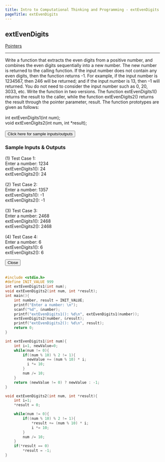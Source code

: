 ```yaml
---
title: Intro to Computational Thinking and Programming - extEvenDigits
pageTitle: extEvenDigits
---
```


## extEvenDigits

<span class="tags"><a href="#">Pointers</a></span>

<hr>

Write a function that extracts the even digits from a positive number, and combines the even digits sequentially into a new number. The new number is returned to the calling function. If the input number does not contain any even digits, then the function returns -1. For example, if the input number is 1234567, then 246 will be returned; and if the input number is 13, then –1 will returned.
You do not need to consider the input number such as 0, 20, 3033, etc. Write the function in two versions. The function <span class="functions">extEvenDigits1()</span> returns the result to the caller, while the function <span class="functions">extEvenDigits2()</span> returns the result through the pointer parameter, <span class="functions">result</span>. The function prototypes are given as follows:
<br><br>
<span class="functions">int extEvenDigits1(int num);</span><br>
<span class="functions">void extEvenDigits2(int num, int *result);</span>
<br><br>
<button id="openModalBtn">Click here for sample inputs/outputs</button>
<div class="modal-wrapper" id="modal">
	<div class="modal">
		<div class="modal-header">
			<h3>Sample Inputs & Outputs</h3>
		</div>
		<div class="modal-body">
			<p class="functions">
			<bold>(1) Test Case 1:</bold><br>
            Enter a number: 1234<br>
            extEvenDigits1(): 24<br>
            extEvenDigits2(): 24<br>
            <br>
            <bold>(2) Test Case 2:</bold><br>
            Enter a number: 1357<br>
            extEvenDigits1(): -1<br>
            extEvenDigits2(): -1<br>
            <br>
            <bold>(3) Test Case 3:</bold><br>
            Enter a number: 2468<br>
            extEvenDigits1(): 2468<br>
            extEvenDigits2(): 2468<br>
            <br>
            <bold>(4) Test Case 4:</bold><br>
            Enter a number: 6<br>
            extEvenDigits1(): 6<br>
            extEvenDigits2(): 6<br>
			</p>
		</div>
		<div class="modal-footer">
			<button id="closeModalBtn">Close</button>
		</div>
	</div>
</div>
<br>

```c
#include <stdio.h>
#define INIT_VALUE 999
int extEvenDigits1(int num);
void extEvenDigits2(int num, int *result);
int main(){
    int number, result = INIT_VALUE;
    printf("Enter a number: \n");
    scanf("%d", &number);
    printf("extEvenDigits1(): %d\n", extEvenDigits1(number));
    extEvenDigits2(number, &result);
    printf("extEvenDigits2(): %d\n", result);
    return 0;
}

int extEvenDigits1(int num){
    int i=1, newValue=0;
    while(num != 0){
        if((num % 10) % 2 != 1){
          newValue += (num % 10) * i;
          i *= 10;
        }
        num /= 10;
    }
    return (newValue != 0) ? newValue : -1;
}

void extEvenDigits2(int num, int *result){
    int i=1;
    *result = 0;

    while(num != 0){
        if((num % 10) % 2 != 1){
            *result += (num % 10) * i;
            i *= 10;
        }
        num /= 10;
    }
    if(*result == 0)
        *result = -1;
}

```